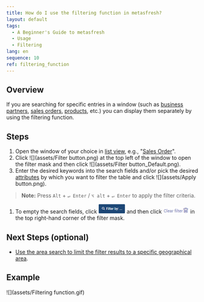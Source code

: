 ```yaml
---
title: How do I use the filtering function in metasfresh?
layout: default
tags:
  - A Beginner's Guide to metasfresh
  - Usage
  - Filtering
lang: en
sequence: 10
ref: filtering_function
---
```


## Overview
If you are searching for specific entries in a window (such as [business partners](New_Business_Partner), [sales orders](SalesOrder_recording), [products](NewProduct), etc.) you can display them separately by using the filtering function.

## Steps
1. Open the window of your choice in [list view](ViewModes), e.g., "[Sales Order](Menu)".
1. Click ![](assets/Filter button.png) at the top left of the window to open the filter mask and then click ![](assets/Filter button_Default.png).
1. Enter the desired keywords into the search fields and/or pick the desired [attributes](Add_attributes_to_BP) by which you want to filter the table and click ![](assets/Apply button.png).
 >**Note:** Press `Alt` + `↵ Enter` / `⌥ alt` + `↵ Enter` to apply the filter criteria.

1. To empty the search fields, click ![](assets/Filter_by_X.png) and then click ![](assets/Clear_filter.png) in the top right-hand corner of the filter mask.

## Next Steps (optional)
- [Use the area search to limit the filter results to a specific geographical area](Area_search_geocoding).

## Example
![](assets/Filtering function.gif)
